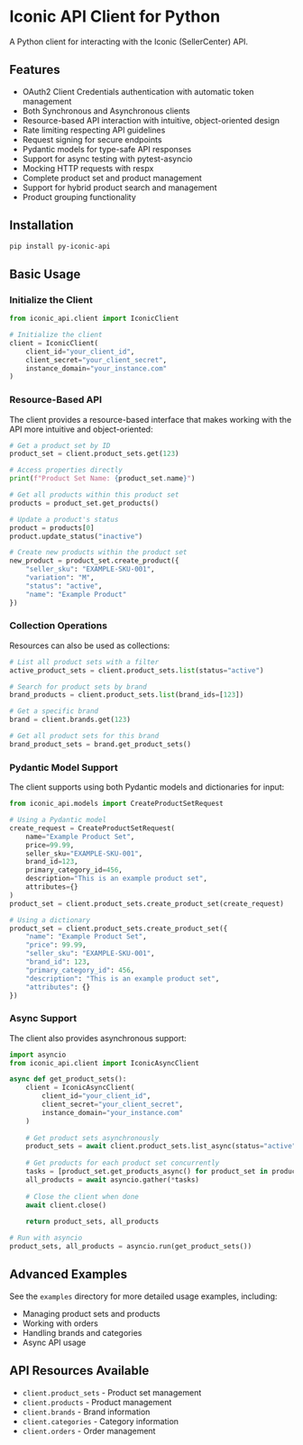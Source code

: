 # Iconic API Client for Python

A Python client for interacting with the Iconic (SellerCenter) API.

## Features

- OAuth2 Client Credentials authentication with automatic token management
- Both Synchronous and Asynchronous clients
- Resource-based API interaction with intuitive, object-oriented design
- Rate limiting respecting API guidelines
- Request signing for secure endpoints
- Pydantic models for type-safe API responses
- Support for async testing with pytest-asyncio
- Mocking HTTP requests with respx
- Complete product set and product management
- Support for hybrid product search and management
- Product grouping functionality

## Installation

```bash
pip install py-iconic-api
```

## Basic Usage

### Initialize the Client

```python
from iconic_api.client import IconicClient

# Initialize the client
client = IconicClient(
    client_id="your_client_id",
    client_secret="your_client_secret",
    instance_domain="your_instance.com"
)
```

### Resource-Based API

The client provides a resource-based interface that makes working with the API more intuitive and object-oriented:

```python
# Get a product set by ID
product_set = client.product_sets.get(123)

# Access properties directly
print(f"Product Set Name: {product_set.name}")

# Get all products within this product set
products = product_set.get_products()

# Update a product's status
product = products[0]
product.update_status("inactive")

# Create new products within the product set
new_product = product_set.create_product({
    "seller_sku": "EXAMPLE-SKU-001",
    "variation": "M",
    "status": "active",
    "name": "Example Product"
})
```

### Collection Operations

Resources can also be used as collections:

```python
# List all product sets with a filter
active_product_sets = client.product_sets.list(status="active")

# Search for product sets by brand
brand_products = client.product_sets.list(brand_ids=[123])

# Get a specific brand
brand = client.brands.get(123)

# Get all product sets for this brand
brand_product_sets = brand.get_product_sets()
```

### Pydantic Model Support

The client supports using both Pydantic models and dictionaries for input:

```python
from iconic_api.models import CreateProductSetRequest

# Using a Pydantic model
create_request = CreateProductSetRequest(
    name="Example Product Set",
    price=99.99,
    seller_sku="EXAMPLE-SKU-001",
    brand_id=123,
    primary_category_id=456,
    description="This is an example product set",
    attributes={}
)
product_set = client.product_sets.create_product_set(create_request)

# Using a dictionary
product_set = client.product_sets.create_product_set({
    "name": "Example Product Set",
    "price": 99.99,
    "seller_sku": "EXAMPLE-SKU-001",
    "brand_id": 123,
    "primary_category_id": 456,
    "description": "This is an example product set",
    "attributes": {}
})
```

### Async Support

The client also provides asynchronous support:

```python
import asyncio
from iconic_api.client import IconicAsyncClient

async def get_product_sets():
    client = IconicAsyncClient(
        client_id="your_client_id",
        client_secret="your_client_secret",
        instance_domain="your_instance.com"
    )
    
    # Get product sets asynchronously
    product_sets = await client.product_sets.list_async(status="active")
    
    # Get products for each product set concurrently
    tasks = [product_set.get_products_async() for product_set in product_sets]
    all_products = await asyncio.gather(*tasks)
    
    # Close the client when done
    await client.close()
    
    return product_sets, all_products

# Run with asyncio
product_sets, all_products = asyncio.run(get_product_sets())
```

## Advanced Examples

See the `examples` directory for more detailed usage examples, including:

- Managing product sets and products
- Working with orders
- Handling brands and categories
- Async API usage

## API Resources Available

- `client.product_sets` - Product set management
- `client.products` - Product management
- `client.brands` - Brand information
- `client.categories` - Category information
- `client.orders` - Order management
